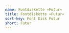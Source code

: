 ```yaml
---
name: Fontdiskette »Futur«
title: Fontdiskette »Futur«
sort-key: Font Disk Futur
short: Futur
---
```

